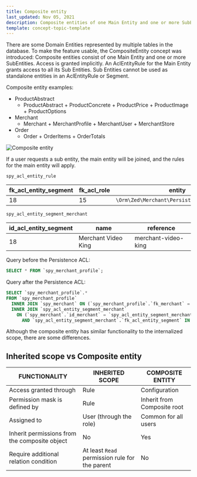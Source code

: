 ```yaml
---
title: Composite entity
last_updated: Nov 05, 2021
description: Composite entities of one Main Entity and one or more SubEntities and are represented by multiple tables in the database.
template: concept-topic-template
---
```


There are some Domain Entities represented by multiple tables in the database. To make the feature usable, the CompositeEntity concept was introduced: Composite entities consist of one Main Entity and one or more SubEntities. Access is granted implicitly. An AclEntityRule for the Main Entity grants access to all its Sub Entities. Sub Entities cannot be used as standalone entities in an AclEntityRule or Segment.

Composite entity examples:

- ProductAbstract
  - ProductAbstract + ProductConcrete + ProductPrice + ProductImage + ProductOptions
- Merchant
  - Merchant + MerchantProfile + MerchantUser + MerchantStore
- Order
  - Order + OrderItems + OrderTotals

![Composite entity](https://confluence-connect.gliffy.net/embed/image/e57de4b7-b231-4e9b-8e5f-7cf64ed78874.png?utm_medium=live&utm_source=custom)

If a user requests a sub entity, the main entity will be joined, and the rules for the main entity will apply.

`spy_acl_entity_rule`

| fk_acl_entity_segment | fk_acl_role | entity | permission_mask | scope |
|-----|-----|-----|-----|-----|
| 18 | 15 | `\Orm\Zed\Merchant\Persistence\SpyMerchant` | 1 | 1 |

`spy_acl_entity_segment_merchant`

| id_acl_entity_segment | name | reference |
|-----|-----|-----|
| 18 | Merchant Video King | merchant-video-king |

Query before the Persistence ACL:

```sql
SELECT * FROM `spy_merchant_profile`;
```

Query after the Persistence ACL:

```sql
SELECT `spy_merchant_profile`.* 
FROM `spy_merchant_profile`
  INNER JOIN `spy_merchant` ON (`spy_merchant_profile`.`fk_merchant` = `spy_merchant`.`id_merchant`)
  INNER JOIN `spy_acl_entity_segment_merchant`
    ON (`spy_merchant`.`id_merchant` = `spy_acl_entity_segment_merchant`.`fk_merchant` 
      AND `spy_acl_entity_segment_merchant`.`fk_acl_entity_segment` IN (18)); 
```

Although the composite entity has similar functionality to the internalized scope, there are some differences.

## Inherited scope vs Composite entity

| FUNCTIONALITY | INHERITED SCOPE | COMPOSITE ENTITY |
|-----|-----|-----|
| Access granted through | Rule | Configuration |
| Permission mask is defined by | Rule | Inherit from Composite root |
| Assigned to | User (through the role) | Common for all users |
| Inherit permissions from the composite object | No | Yes |
| Require additional relation condition | At least `Read` permission rule for the parent | No |
